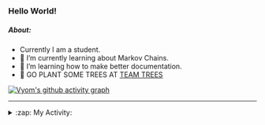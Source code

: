 ### Hello World!

##### About:
- Currently I am a student.
- 🌱 I’m currently learning about Markov Chains.
- 🌱 I’m learning how to make better documentation.
- 🌱 GO PLANT SOME TREES AT [TEAM TREES](https://teamtrees.org/)

[![Vyom's github activity graph](https://activity-graph.herokuapp.com/graph?username=Vyvy-vi)](https://github.com/ashutosh00710/github-readme-activity-graph)

---
<details>
  <summary>:zap: My Activity:</summary>
  
<!--START_SECTION:waka-->
![Code Time](http://img.shields.io/badge/Code%20Time-784%20hrs%2025%20mins-blue)

**I'm a Night 🦉** 

```text
🌞 Morning    67 commits     ██░░░░░░░░░░░░░░░░░░░░░░░   10.03% 
🌆 Daytime    156 commits    █████░░░░░░░░░░░░░░░░░░░░   23.35% 
🌃 Evening    209 commits    ███████░░░░░░░░░░░░░░░░░░   31.29% 
🌙 Night      236 commits    ████████░░░░░░░░░░░░░░░░░   35.33%

```
📅 **I'm Most Productive on Sunday** 

```text
Monday       66 commits     ██░░░░░░░░░░░░░░░░░░░░░░░   9.88% 
Tuesday      110 commits    ████░░░░░░░░░░░░░░░░░░░░░   16.47% 
Wednesday    104 commits    ████░░░░░░░░░░░░░░░░░░░░░   15.57% 
Thursday     84 commits     ███░░░░░░░░░░░░░░░░░░░░░░   12.57% 
Friday       88 commits     ███░░░░░░░░░░░░░░░░░░░░░░   13.17% 
Saturday     66 commits     ██░░░░░░░░░░░░░░░░░░░░░░░   9.88% 
Sunday       150 commits    █████░░░░░░░░░░░░░░░░░░░░   22.46%

```


📊 **This Week I Spent My Time On** 

```text
🔥 Editors: 
VS Code                  9 hrs 7 mins        ████████████████████░░░░░   83.37% 
Vim                      1 hr 49 mins        ████░░░░░░░░░░░░░░░░░░░░░   16.63%

🐱‍💻 Projects: 
api                      4 hrs 13 mins       █████████░░░░░░░░░░░░░░░░   38.66% 
praise_backend_js        3 hrs 30 mins       ████████░░░░░░░░░░░░░░░░░   32.07% 
blog                     2 hrs 1 min         ████░░░░░░░░░░░░░░░░░░░░░   18.55% 
CSF                      52 mins             ██░░░░░░░░░░░░░░░░░░░░░░░   8.01% 
uni-webpages             11 mins             ░░░░░░░░░░░░░░░░░░░░░░░░░   1.75%

```


 Last Updated on 07/05/2022 16:04:24 UTC
<!--END_SECTION:waka-->
</details>
